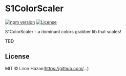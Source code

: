 # S1ColorScaler

[![npm version](https://d25lcipzij17d.cloudfront.net/badge.svg?id=js&type=6&v=0.1.0&x2=0)](https://www.npmjs.com/package/@sentinel-one/s1-lottie)
[![License](https://img.shields.io/badge/License-MIT-green.svg)](https://github.com/Sentinel-One/lottie/blob/master/LICENSE)


S1ColorScaler - a dominant colors grabber lib that scales!

TBD 

## License

MIT &copy; Liron Hazan(https://github.com/...)

